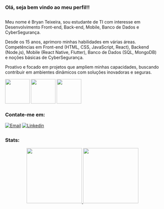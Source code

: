 ### Olá, seja bem vindo ao meu perfil!!

##

Meu nome é Bryan Teixeira, sou estudante de TI com interesse em Desenvolvimento Front-end, Back-end, Mobile,
Banco de Dados e CyberSegurança.

Desde os 15 anos, aprimoro minhas habilidades
em várias áreas. Competências em Front-end (HTML, CSS, JavaScript, React), Backend (Node.js), Mobile (React Native, Flutter), Banco de Dados (SQL, MongoDB) e noções
básicas de CyberSegurança.

Proativo e focado em projetos que ampliem minhas
capacidades, buscando contribuir em ambientes dinâmicos com soluções inovadoras
e seguras.


<div>
  <img height="80em" src="https://cdn.jsdelivr.net/gh/devicons/devicon/icons/html5/html5-plain.svg" />
  <img height="80em" src="https://cdn.jsdelivr.net/gh/devicons/devicon/icons/css3/css3-plain.svg" />
  <img height="80em" src="https://cdn.jsdelivr.net/gh/devicons/devicon/icons/javascript/javascript-plain.svg" />      
</div>

### Contate-me em:

[![Email](https://img.shields.io/badge/Email-EA4335?style=for-the-badge&logo=gmail&logoColor=white)](mailto:bryan.teixeir2004@gmail.com)
[![Linkedin](https://img.shields.io/badge/Linkedin-2867b2?style=for-the-badge&logo=linkedin&logoColor=white)](https://www.linkedin.com/in/bryan-teixeira-320766269)

##

### Stats: 
<div align="center">
  <a href="https://github.com/bryandevsx">
  <img height="180em" src="https://github-readme-stats.vercel.app/api?username=bryandevsx&show_icons=true&theme=dark&include_all_commits=true&count_private=true"/>
  <img height="180em" src="https://github-readme-stats.vercel.app/api/top-langs/?username=bryandevsx&layout=compact&langs_count=7&theme=dark"/>
</div>

